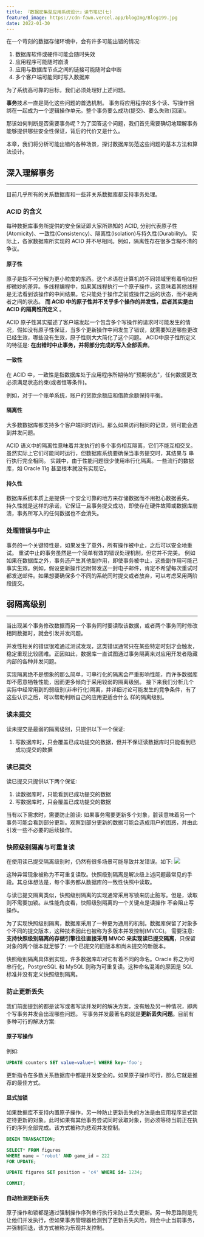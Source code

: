 ```yaml
---
title: 『数据密集型应用系统设计』读书笔记(七)
featured_image: https://cdn-fawn.vercel.app/blogImg/Blog199.jpg
date: 2022-01-30
---
```


在一个苛刻的数据存储环境中，会有许多可能出错的情况: 
1. 数据库软件或硬件可能会随时失效
2. 应用程序可能随时崩溃
3. 应用与数据库节点之间的链接可能随时会中断
4. 多个客户端可能同时写入数据库

为了系统高可靠的目标，我们必须处理好上述问题。

**事务**技术一直是简化这些问题的首选机制。
事务将应用程序的多个读、写操作捆绑在一起成为一个逻辑操作单元。整个事务要么成功(提交)、要么失败(回滚)。

那该如何判断是否需要事务呢？为了回答这个问题，我们首先需要确切地理解事务能够提供哪些安全性保证，背后的代价又是什么。

本章，我们将分析可能出错的各种场景，探讨数据库防范这些问题的基本方法和算法设计。

## 深入理解事务
***  
目前几乎所有的关系数据库和一些非关系数据库都支持事务处理。

### ACID 的含义
每种数据库事务所提供的安全保证即大家所熟知的 ACID, 分别代表原子性(Atomicity)、一致性(Consistency)、隔离性(Isolation)与持久性(Durability)。
实际上，各家数据库所实现的 ACID 并不尽相同。例如，隔离性存在很多含糊不清的争议。

#### 原子性
原子是指不可分解为更小粒度的东西。这个术语在计算机的不同领域里有着相似但却微妙的差异。多线程编程中，如果某线程执行一个原子操作，这意味着其他线程是无法看到该操作的中间结果。它只能处于操作之前或操作之后的状态，而不是两者之间的状态。
**而 ACID 中的原子性并不关乎多个操作的并发性，后者其实是由 ACID 的隔离性所定义**
。

ACID 原子性其实描述了客户端发起一个包含多个写操作的请求时可能发生的情况，假如没有原子性保证，当多个更新操作中间发生了错误，就需要知道哪些更改已经生效，哪些没有生效，原子性则大大简化了这个问题。
ACID中原子性所定义的特征是: **在出错时中止事务，并将部分完成的写入全部丢弃**。

#### 一致性
在 ACID 中，一致性是指数据库处于应用程序所期待的"预期状态"，任何数据更改必须满足状态约束(或者恒等条件)。

例如，对于一个账单系统，账户的贷款余额应和借款余额保持平衡。

#### 隔离性
大多数数据库都支持多个客户端同时访问。那么如果访问相同的记录，则可能会遇到并发问题。

ACID 语义中的隔离性意味着并发执行的多个事务相互隔离，它们不能互相交叉。虽然实际上它们可能同时运行，但数据库系统要确保当事务提交时，其结果与
串行执行完全相同。
实践中，由于性能问题很少使用串行化隔离。一些流行的数据库，如 Oracle 11g 甚至根本就没有实现它。

#### 持久性
数据库系统本质上是提供一个安全可靠的地方来存储数据而不用担心数据丢失。
持久性就是这样的承诺，它保证一且事务提交成功，即使存在硬件故障或数据库崩溃，事务所写入的任何数据也不会消失。

### 处理错误与中止
事务的一个关键特性是，如果发生了意外，所有操作被中止，之后可以安全地重试。
重试中止的事务虽然是一个简单有效的错误处理机制，但它并不完美。
例如如果在数据库之外，事务还产生其他副作用，即使事务被中止，这些副作用可能己事实生效。例如，假设更新操作还附带发送一封电子邮件，肯定不希望每次重试时都发送邮件。如果想要确保多个不同的系统同时提交或者放弃，可以考虑采用两阶段提交。

## 弱隔离级别
***  
当出现某个事务修改数据而另一个事务同时要读取该数据，或者两个事务同时修改相同数据时，就会引发并发问题。

并发性相关的错误很难通过测试发现，这类错误通常只在某些特定时刻才会触发，稳定重现比较团难。正因如此，数据库一直试图通过事务隔离来对应用开发者隐藏内部的各种并发问题。

实现隔离绝不是想象的那么简单，可串行化的隔离会严重影响性能，而许多数据库却不愿意牺牲性能，因而更多倾向于采用较弱的隔离级别。
接下来我们分析几个实际中经常用到的弱级别(非串行化)隔离，并详细讨论可能发生的竞争条件，有了这些认识之后，可以帮助判断自己的应用更适合什么
样的隔离级别。

### 读未提交
读未提交是最弱的隔离级别，只提供以下一个保证: 
1. 写数据库时，只会覆盖已成功提交的数据，但并不保证读数据库时只能看到已成功提交的数据

### 读已提交
读已提交只提供以下两个保证: 
1. 读数据库时，只能看到已成功提交的数据
2. 写数据库时，只会覆盖已成功提交的数据

当有以下需求时，需要防止脏读: 
如果事务需要更新多个对象，脏读意味着另一个事务可能会看到部分更新。观察到部分更新的数据可能会造成用户的困惑，并由此引发一些不必要的后续操作。

### 快照级别隔离与可重复读
在使用读已提交隔离级别时，仍然有很多场景可能导致并发错误。如下: 
![](https://cdn-fawn.vercel.app/contentImg/ddia/fig7-6.png)

这种异常现象被称为不可重复读取。快照级别隔离是解决级上述问题最常见的手段。其总体想法是，每个事务都从数据库的一致性快照中读取。

与读已提交隔离类似，快照级别隔离的实现通常采用写锁来防止脏写。但是，读取则不需要加锁。从性能角度看，快照级别隔离的一个关键点是读操作
不会阻止写操作。

为了实现快照级别隔离，数据库采用了一种更为通用的机制。数据库保留了对象多个不同的提交版本，这种技术因此也被称为多版本并发控制(MVCC)。
需要注意: **支持快照级别隔离的存储引擎往往直接采用 MVCC 来实现读已提交隔离**，只保留对象的两个版本就足够了: 一个已提交的旧版本和尚未提交的新版本。

快照级别隔离具体到实现，许多数据库却对它有着不同的命名。Oracle 称之为可串行化，PostgreSQL 和 MySQL 则称为可重复读。这种命名混淆的原因是 SQL 标准并没有定义快照级别隔离。

### 防止更新丢失
我们前面提到的都是读写或者写读并发时的解决方案，没有触及另一种情况，即两个写事务并发会出现哪些问题。
写事务并发最著名的就是**更新丢失问题**。目前有多种可行的解决方案: 

#### 原子写操作
例如: 
``` sql
UPDATE counters SET value=value+1 WHERE key='foo'; 
```

更新指令在多数关系数据库中都是并发安全的。如果原子操作可行，那么它就是推荐的最佳方式。

#### 显式加锁
如果数据库不支持内置原子操作，另一种防止更新丢失的方法是由应用程序显式锁定待更新的对象。此时如果有其他事务尝试同时读取对象，则必须等待当前正在执行的序列全部完成。该方式被称为悲观并发控制。
``` sql
BEGIN TRANSACTION; 

SELECT* FROM figures
WHERE name = 'robot' AND game_id = 222
FOR UPDATE;

UPDATE figures SET position = 'c4' WHERE id= 1234; 

COMMIT;
```

#### 自动检测更新丢失
原子操作和锁都是通过强制操作序列串行执行来防止丢失更新。另一种思路则是先让他们并发执行，但如果事务管理器检测到了更新丢失风险，则会中止当前事务，并强制回退，该方式被称为乐观并发控制。